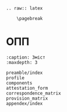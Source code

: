 ```{eval-rst}

.. raw:: latex

    \pagebreak

```

# ОПП

```{toctree}
:caption: Зміст
:maxdepth: 3

preamble/index
profile
components
attestation_form
correspondence_matrix
provision_matrix
appendex/index
```
